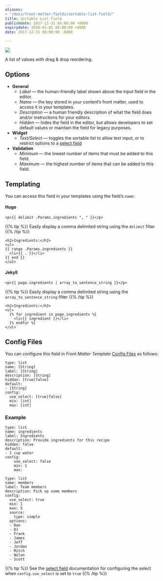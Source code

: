 ```yaml
---
aliases:
- "/docs/front-matter-fields/sortable-list-field/"
title: Sortable List Field
publishdate: 2017-12-31 04:00:00 +0000
expirydate: 2030-01-01 04:00:00 +0000
date: 2017-12-31 00:00:00 -0400

---
```


![](/uploads/2018/01/sortable-list-preview.png)

A list of values with drag & drop reordering.

## Options

- **General**
  - _Label_ &mdash; the human-friendly label shown above the input field in the editor.
  - _Name_ &mdash; the key stored in your content’s front matter, used to access it in your templates.
  - _Description_ &mdash; a human friendly description of what the field does and/or instructions for your editors.
  - _Hidden_ &mdash; hides the field in the editor, but allows developers to set default values or maintain the field for legacy purposes.
- **Widget**
  - _Text/Select_ &mdash; toggles the sortable list to allow text input, or to restrict options to a [select field](/docs/settings/fields/select)
- **Validation**
  - _Minimum_ &mdash; the lowest number of items that must be added to this field.
  - _Maximum_ &mdash; the highest number of items that can be added to this field.

## Templating
You can access this field in your templates using the field’s `name`:

#### Hugo
```
<p>{{ delimit .Params.ingredients ", " }}</p>
```

{{% tip %}}
Easily display a comma delimited string using the `delimit` filter
{{% /tip %}}

```
<h2>Ingredients:</h2>
<ul>
{{ range .Params.ingredients }}
  <li>{{ . }}</li>
{{ end }}
</ul>
```

#### Jekyll
```
<p>{{ page.ingredients | array_to_sentence_string }}</p>
```

{{% tip %}}
Easily display a comma delimited string using the `array_to_sentence_string` filter
{{% /tip %}}

```
<h2>Ingredients:</h2>
<ul>
  {% for ingredient in page.ingredients %}
    <li>{{ ingredient }}</li>
  {% endfor %}
</ul>
```

## Config Files
You can configure this field in _Front Matter Template_ [Config Files](/docs/settings/config-files/) as follows:

```
type: list
name: [String]
label: [String]
description: [String]
hidden: [true|false]
default:
- [String]
config:
  use_select: [true|false]
  min: [int]
  max: [int]
```

### Example
```
type: list
name: ingredients
label: Ingredients
description: Provide ingredients for this recipe
hidden: false
default:
- 1 cup water
config:
    use_select: false
    min: 1
    max:
```

```
type: list
name: members
label: Team members
description: Pick up some members
config:
  use_select: true
  min: 1
  max: 5
  source:
    type: simple
  options:
  - Dan
  - DJ
  - Frank
  - James
  - Jeff
  - Jordan
  - Mitch
  - Nolan
  - Scott

```
{{% tip %}}
See the [select field](/docs/settings/fields/select) documentation for configuring the select when `config.use_select` is set to `true`
{{% /tip %}}
